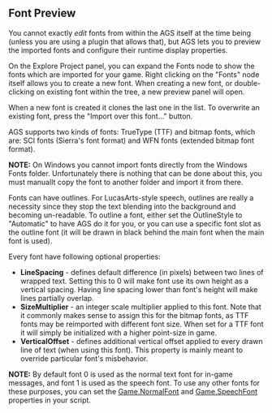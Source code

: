 ## Font Preview

You cannot exactly *edit* fonts from within the AGS itself at the time being (unless you are using a plugin that allows that), but AGS lets you to preview the imported fonts and configure their runtime display properties.

On the Explore Project panel, you can expand the Fonts node to show the fonts which are imported for your game. Right clicking on the "Fonts" node itself allows you to create a new font. When creating a new font, or double-clicking on existing font within the tree, a new preview panel will open.

When a new font is created it clones the last one in the list. To overwrite an existing font, press the "Import over this font..." button.

AGS supports two kinds of fonts: TrueType (TTF) and bitmap fonts, which are: SCI fonts (Sierra's font format) and WFN fonts (extended bitmap font format).

**NOTE:** On Windows you cannot import fonts directly from the Windows Fonts folder. Unfortunately there is nothing that can be done about this, you must manuallt copy the font to another folder and import it from there.

Fonts can have outlines. For LucasArts-style speech, outlines are really
a necessity since they stop the text blending into the background and
becoming un-readable. To outline a font, either set the OutlineStyle to
"Automatic" to have AGS do it for you, or you can use a specific font
slot as the outline font (it will be drawn in black behind the main font
when the main font is used).

Every font have following optional properties:

-   **LineSpacing** - defines default difference (in pixels) between two
    lines of wrapped text. Setting this to 0 will make font use its own
    height as a vertical spacing. Having line spacing lower than font's
    height will make lines partially overlap.
-   **SizeMultiplier** - an integer scale multiplier applied to this font. 
    Note that it commonly makes sense to assign this for the bitmap fonts,
    as TTF fonts may be reimported with different font size. 
    When set for a TTF font it will simply be initialized with a higher
    point-size in game.
-   **VerticalOffset** - defines additional vertical offset applied to
    every drawn line of text (when using this font). This property is
    mainly meant to override particular font's misbehavior.

**NOTE:** By default font 0 is used as the normal text font for in-game messages, and font 1 is used as
the speech font. To use any other fonts for these purposes, you can set the
[Game.NormalFont](Game#gamenormalfont) and [Game.SpeechFont](Game#gamespeechfont) properties in your script.